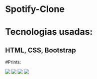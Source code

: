# Spotify-Clone

# Tecnologias usadas:
<h2>HTML, CSS, Bootstrap</h2>


#Prints:

<img src="https://user-images.githubusercontent.com/90625307/168603635-89d894d8-3c81-48a0-a366-acb2156f5a4b.png">
<img src="https://user-images.githubusercontent.com/90625307/168603687-1f7a0e79-74df-44f3-88db-b8d70eee71ef.png">
<img src="https://user-images.githubusercontent.com/90625307/168603744-59d9c0fa-1ad9-44eb-8be0-b82f94587679.png">
<img src="https://user-images.githubusercontent.com/90625307/168603805-38f3806f-aef9-4970-9be0-e53786767eb2.png">
